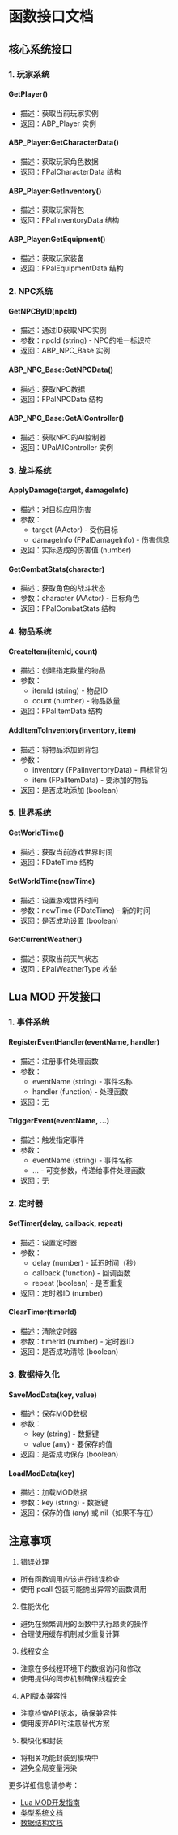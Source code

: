 # 函数接口文档

## 核心系统接口

### 1. 玩家系统

#### GetPlayer()
- 描述：获取当前玩家实例
- 返回：ABP_Player 实例

#### ABP_Player:GetCharacterData()
- 描述：获取玩家角色数据
- 返回：FPalCharacterData 结构

#### ABP_Player:GetInventory()
- 描述：获取玩家背包
- 返回：FPalInventoryData 结构

#### ABP_Player:GetEquipment()
- 描述：获取玩家装备
- 返回：FPalEquipmentData 结构

### 2. NPC系统

#### GetNPCByID(npcId)
- 描述：通过ID获取NPC实例
- 参数：npcId (string) - NPC的唯一标识符
- 返回：ABP_NPC_Base 实例

#### ABP_NPC_Base:GetNPCData()
- 描述：获取NPC数据
- 返回：FPalNPCData 结构

#### ABP_NPC_Base:GetAIController()
- 描述：获取NPC的AI控制器
- 返回：UPalAIController 实例

### 3. 战斗系统

#### ApplyDamage(target, damageInfo)
- 描述：对目标应用伤害
- 参数：
  - target (AActor) - 受伤目标
  - damageInfo (FPalDamageInfo) - 伤害信息
- 返回：实际造成的伤害值 (number)

#### GetCombatStats(character)
- 描述：获取角色的战斗状态
- 参数：character (AActor) - 目标角色
- 返回：FPalCombatStats 结构

### 4. 物品系统

#### CreateItem(itemId, count)
- 描述：创建指定数量的物品
- 参数：
  - itemId (string) - 物品ID
  - count (number) - 物品数量
- 返回：FPalItemData 结构

#### AddItemToInventory(inventory, item)
- 描述：将物品添加到背包
- 参数：
  - inventory (FPalInventoryData) - 目标背包
  - item (FPalItemData) - 要添加的物品
- 返回：是否成功添加 (boolean)

### 5. 世界系统

#### GetWorldTime()
- 描述：获取当前游戏世界时间
- 返回：FDateTime 结构

#### SetWorldTime(newTime)
- 描述：设置游戏世界时间
- 参数：newTime (FDateTime) - 新的时间
- 返回：是否成功设置 (boolean)

#### GetCurrentWeather()
- 描述：获取当前天气状态
- 返回：EPalWeatherType 枚举

## Lua MOD 开发接口

### 1. 事件系统

#### RegisterEventHandler(eventName, handler)
- 描述：注册事件处理函数
- 参数：
  - eventName (string) - 事件名称
  - handler (function) - 处理函数
- 返回：无

#### TriggerEvent(eventName, ...)
- 描述：触发指定事件
- 参数：
  - eventName (string) - 事件名称
  - ... - 可变参数，传递给事件处理函数
- 返回：无

### 2. 定时器

#### SetTimer(delay, callback, repeat)
- 描述：设置定时器
- 参数：
  - delay (number) - 延迟时间（秒）
  - callback (function) - 回调函数
  - repeat (boolean) - 是否重复
- 返回：定时器ID (number)

#### ClearTimer(timerId)
- 描述：清除定时器
- 参数：timerId (number) - 定时器ID
- 返回：是否成功清除 (boolean)

### 3. 数据持久化

#### SaveModData(key, value)
- 描述：保存MOD数据
- 参数：
  - key (string) - 数据键
  - value (any) - 要保存的值
- 返回：是否成功保存 (boolean)

#### LoadModData(key)
- 描述：加载MOD数据
- 参数：key (string) - 数据键
- 返回：保存的值 (any) 或 nil（如果不存在）

## 注意事项

1. 错误处理
- 所有函数调用应该进行错误检查
- 使用 pcall 包装可能抛出异常的函数调用

2. 性能优化
- 避免在频繁调用的函数中执行昂贵的操作
- 合理使用缓存机制减少重复计算

3. 线程安全
- 注意在多线程环境下的数据访问和修改
- 使用提供的同步机制确保线程安全

4. API版本兼容性
- 注意检查API版本，确保兼容性
- 使用废弃API时注意替代方案

5. 模块化和封装
- 将相关功能封装到模块中
- 避免全局变量污染

更多详细信息请参考：
- [Lua MOD开发指南](lua_modding_guide.md)
- [类型系统文档](type_system.md)
- [数据结构文档](data_structures.md)